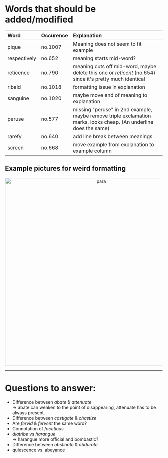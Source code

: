# Words that should be added/modified

| Word                     | Occurence                     | Explanation                                                                                                       |
| :----------------------- | :---------------------------- | :----------------------                                                                                           |
| pique                    | no.1007                       | Meaning does not seem to fit example                                                                              |
| respectively             | no.652                        | meaning starts mid-word?                                                                                          |
| reticence                | no.790                        | meaning cuts off mid-word, maybe delete this one or _reticent_ (no.654) since it's pretty much identical          |
| ribald                   | no.1018                       | formatting issue in explanation                                                                                   |
| sanguine                 | no.1020                       | maybe move end of meaning to explanation                                                                          |
| peruse                   | no.577                        | missing "peruse" in 2nd example, maybe remove triple exclamation marks, looks cheap. (An underline does the same) |
| rarefy                   | no.640                        | add line break between meanings                                                                                   |
| screen                   | no.668                        | move example from explanation to example column                                                                   |


## Example pictures for weird formatting
 <div style="text-align:center"><img src="/../assets/para.png" alt="para" width="600"/></div>

----

# Questions to answer:

- Difference between _abate_ & _attenuate_<br />
  → abate can weaken to the point of disappearing, attenuate has to be always present.
- Difference between _castigate_ & _chastize_
- Are _fervid_ & _fervent_ the same word?
- Connotation of _facetious_
- _diatribe_ vs _harangue_<br />
  → harangue more official and bombastic?
- Difference between _obstinate_ &  _obdurate_
- quiescence vs. abeyance
